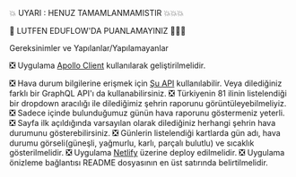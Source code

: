 💥 UYARI : HENUZ TAMAMLANMAMISTIR 💥💥💥

🚫 LUTFEN EDUFLOW'DA PUANLAMAYINIZ 🧡🧡🧡


Gereksinimler ve Yapılanlar/Yapılamayanlar


❎ Uygulama [Apollo Client](https://www.apollographql.com/docs/react/) kullanılarak geliştirilmelidir.

❎ Hava durum bilgilerine erişmek için [Şu API](https://graphql-weather-api.herokuapp.com/) kullanılabilir. Veya dilediğiniz farklı bir GraphQL API'ı da kullanabilirsiniz.
❎ Türkiyenin 81 ilinin listelendiği bir dropdown aracılığı ile dilediğimiz şehrin raporunu görüntüleyebilmeliyiz.
❎ Sadece içinde bulunduğumuz günün hava raporunu göstermeniz yeterli.
❎ Sayfa ilk açıldığında varsayılan olarak dilediğiniz herhangi şehrin hava durumunu gösterebilirsiniz.
❎ Günlerin listelendiği kartlarda gün adı, hava durumu görseli(güneşli, yağmurlu, karlı, parçalı bulutlu) ve sıcaklık gösterilmelidir.
❎ Uygulama [Netlify](https://www.netlify.com/) üzerine deploy edilmelidir.
❎ Uygulama önizleme bağlantısı README dosyasının en üst satırında belirtilmelidir.
